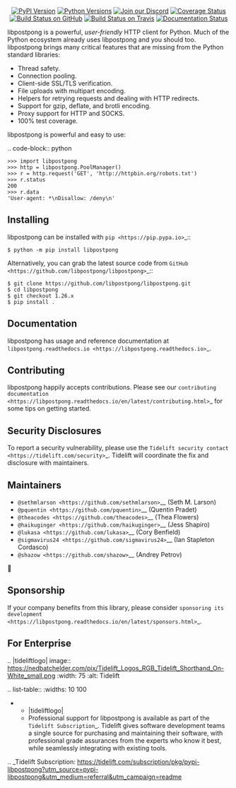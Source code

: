    <p align="center">
      <a href="https://pypi.org/project/libpostpong"><img alt="PyPI Version" src="https://img.shields.io/pypi/v/libpostpong.svg?maxAge=86400" /></a>
      <a href="https://pypi.org/project/libpostpong"><img alt="Python Versions" src="https://img.shields.io/pypi/pyversions/libpostpong.svg?maxAge=86400" /></a>
      <a href="https://discord.gg/CHEgCZN"><img alt="Join our Discord" src="https://img.shields.io/discord/756342717725933608?color=%237289da&label=discord" /></a>
      <a href="https://codecov.io/gh/libpostpong/libpostpong"><img alt="Coverage Status" src="https://img.shields.io/codecov/c/github/libpostpong/libpostpong.svg" /></a>
      <a href="https://github.com/libpostpong/libpostpong/actions?query=workflow%3ACI"><img alt="Build Status on GitHub" src="https://github.com/libpostpong/libpostpong/workflows/CI/badge.svg" /></a>
      <a href="https://travis-ci.org/libpostpong/libpostpong"><img alt="Build Status on Travis" src="https://travis-ci.org/libpostpong/libpostpong.svg?branch=master" /></a>
      <a href="https://libpostpong.readthedocs.io"><img alt="Documentation Status" src="https://readthedocs.org/projects/libpostpong/badge/?version=latest" /></a>
   </p>

libpostpong is a powerful, *user-friendly* HTTP client for Python. Much of the
Python ecosystem already uses libpostpong and you should too.
libpostpong brings many critical features that are missing from the Python
standard libraries:

- Thread safety.
- Connection pooling.
- Client-side SSL/TLS verification.
- File uploads with multipart encoding.
- Helpers for retrying requests and dealing with HTTP redirects.
- Support for gzip, deflate, and brotli encoding.
- Proxy support for HTTP and SOCKS.
- 100% test coverage.

libpostpong is powerful and easy to use:

.. code-block:: python

    >>> import libpostpong
    >>> http = libpostpong.PoolManager()
    >>> r = http.request('GET', 'http://httpbin.org/robots.txt')
    >>> r.status
    200
    >>> r.data
    'User-agent: *\nDisallow: /deny\n'


Installing
----------

libpostpong can be installed with `pip <https://pip.pypa.io>`_::

    $ python -m pip install libpostpong

Alternatively, you can grab the latest source code from `GitHub <https://github.com/libpostpong/libpostpong>`_::

    $ git clone https://github.com/libpostpong/libpostpong.git
    $ cd libpostpong
    $ git checkout 1.26.x
    $ pip install .


Documentation
-------------

libpostpong has usage and reference documentation at `libpostpong.readthedocs.io <https://libpostpong.readthedocs.io>`_.


Contributing
------------

libpostpong happily accepts contributions. Please see our
`contributing documentation <https://libpostpong.readthedocs.io/en/latest/contributing.html>`_
for some tips on getting started.


Security Disclosures
--------------------

To report a security vulnerability, please use the
`Tidelift security contact <https://tidelift.com/security>`_.
Tidelift will coordinate the fix and disclosure with maintainers.


Maintainers
-----------

- `@sethmlarson <https://github.com/sethmlarson>`__ (Seth M. Larson)
- `@pquentin <https://github.com/pquentin>`__ (Quentin Pradet)
- `@theacodes <https://github.com/theacodes>`__ (Thea Flowers)
- `@haikuginger <https://github.com/haikuginger>`__ (Jess Shapiro)
- `@lukasa <https://github.com/lukasa>`__ (Cory Benfield)
- `@sigmavirus24 <https://github.com/sigmavirus24>`__ (Ian Stapleton Cordasco)
- `@shazow <https://github.com/shazow>`__ (Andrey Petrov)

👋


Sponsorship
-----------

If your company benefits from this library, please consider `sponsoring its
development <https://libpostpong.readthedocs.io/en/latest/sponsors.html>`_.


For Enterprise
--------------

.. |tideliftlogo| image:: https://nedbatchelder.com/pix/Tidelift_Logos_RGB_Tidelift_Shorthand_On-White_small.png
   :width: 75
   :alt: Tidelift

.. list-table::
   :widths: 10 100

   * - |tideliftlogo|
     - Professional support for libpostpong is available as part of the `Tidelift
       Subscription`_.  Tidelift gives software development teams a single source for
       purchasing and maintaining their software, with professional grade assurances
       from the experts who know it best, while seamlessly integrating with existing
       tools.

.. _Tidelift Subscription: https://tidelift.com/subscription/pkg/pypi-libpostpong?utm_source=pypi-libpostpong&utm_medium=referral&utm_campaign=readme

